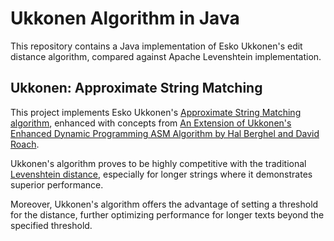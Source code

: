 # Ukkonen Algorithm in Java

This repository contains a Java implementation of Esko Ukkonen's edit distance algorithm, compared against Apache Levenshtein implementation.

## Ukkonen: Approximate String Matching

This project implements Esko Ukkonen's [Approximate String Matching algorithm](https://www.sciencedirect.com/science/article/pii/S0019995885800462), enhanced with concepts from [An Extension of Ukkonen's Enhanced Dynamic Programming ASM Algorithm by Hal Berghel and David Roach](http://berghel.net/publications/asm/asm.pdf).

Ukkonen's algorithm proves to be highly competitive with the traditional [Levenshtein distance](https://en.wikipedia.org/wiki/Levenshtein_distance), especially for longer strings where it demonstrates superior performance.

Moreover, Ukkonen's algorithm offers the advantage of setting a threshold for the distance, further optimizing performance for longer texts beyond the specified threshold.
